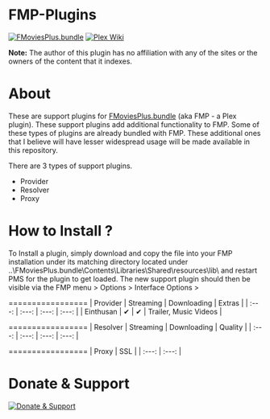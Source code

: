 FMP-Plugins
===================
[![FMoviesPlus.bundle](https://img.shields.io/github/release/coder-alpha/FMoviesPlus.bundle.svg?style=flat)](https://github.com/coder-alpha/FMoviesPlus.bundle/releases)
[![Plex Wiki](https://img.shields.io/badge/Plex%20Forums-FMoviesPlus-E5A00D.svg?style=flat)](https://github.com/coder-alpha/FMoviesPlus.bundle/wiki)

**Note:** The author of this plugin has no affiliation with any of the sites or the owners of the content that it indexes.


About
=================
These are support plugins for [FMoviesPlus.bundle](https://github.com/coder-alpha/FMoviesPlus.bundle) (aka FMP - a Plex plugin). These support plugins add additional functionality to FMP. Some of these types of plugins are already bundled with FMP. These additional ones that I believe will have lesser widespread usage will be made available in this repository.

There are 3 types of support plugins.
- Provider
- Resolver
- Proxy

How to Install ?
=================
To Install a plugin, simply download and copy the file into your FMP installation under its matching directory located under ..\FMoviesPlus.bundle\Contents\Libraries\Shared\resources\lib\ and restart PMS for the plugin to get loaded. The new support plugin should then be visible via the FMP menu > Options > Interface Options >


=================
|	Provider	|	Streaming	|	Downloading	|	Extras				|
|	:---:		|	:---:		|	:---:		|	:---:				|
|	Einthusan	|	✔			|	✔			| Trailer, Music Videos	|

=================
|	Resolver	|	Streaming	|	Downloading	|	Quality				|
|	:---:		|	:---:		|	:---:		|	:---:				|

=================
|	Proxy		|	SSL			|
|	:---:		|	:---:		|


Donate & Support
================
[![Donate & Support](https://www.paypalobjects.com/en_US/i/btn/btn_donateCC_LG.gif)](https://www.paypal.com/cgi-bin/webscr?cmd=_s-xclick&amp;hosted_button_id=3T3FQDKDZHZ9L)
